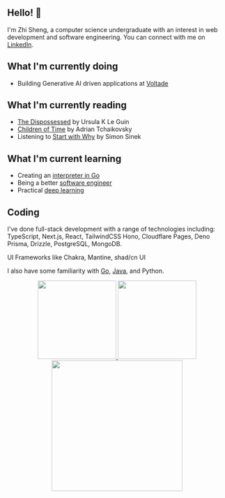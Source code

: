 ## Hello! 👋

I'm Zhi Sheng, a computer science undergraduate with an interest in web development and software engineering.
You can connect with me on [LinkedIn](https://www.linkedin.com/in/cheng-zhi-sheng/).

## What I'm currently doing

- Building Generative AI driven applications at [Voltade](https://voltade.com/)

## What I'm currently reading

- [The Dispossessed](https://www.goodreads.com/book/show/13651.The_Dispossessed) by Ursula K Le Guin
- [Children of Time](https://www.goodreads.com/book/show/25499718-children-of-time) by Adrian Tchaikovsky
- Listening to [Start with Why](https://www.goodreads.com/book/show/7108725-start-with-why) by Simon Sinek

## What I'm current learning

- Creating an [interpreter in Go](https://interpreterbook.com/)
- Being a better [software engineer](https://www.engguidebook.com/)
- Practical [deep learning](https://course.fast.ai/)

## Coding

I've done full-stack development with a range of technologies including:
TypeScript, Next.js, React, TailwindCSS
Hono, Cloudflare Pages, Deno
Prisma, Drizzle, PostgreSQL, MongoDB.

UI Frameworks like Chakra, Mantine, shad/cn UI

I also have some familiarity with [Go](https://github.com/tim-pipi/cloudwego-api-gateway), [Java](https://github.com/AY2324S1-CS2103T-W17-2/tp/), and Python.

<div align="center">
  <a href="https://github.com/zsh-eng">
  <img height="180em" src="https://github-readme-stats-psi-peach-33.vercel.app/api?username=zsh-eng&show_icons=true&include_all_commits=true&count_private=true&theme=tokyonight"/>
  <img height="180em" src="https://github-readme-stats-psi-peach-33.vercel.app/api/top-langs?username=zsh-eng&layout=compact&langs_count=8&theme=tokyonight"/>
</div>
    
<div align="center">
  <a href="https://github.com/zsh-eng">
  <img height="300em" src="https://github-readme-stats-psi-peach-33.vercel.app/api/wakatime?username=zsheng&theme=tokyonight&langs_count=8"/>
</div>
